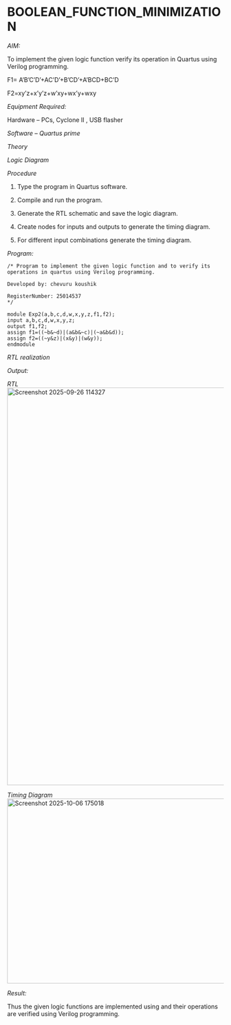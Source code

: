 # BOOLEAN_FUNCTION_MINIMIZATION

*AIM:*

To implement the given logic function verify its operation in Quartus using Verilog programming.

F1= A’B’C’D’+AC’D’+B’CD’+A’BCD+BC’D 

F2=xy’z+x’y’z+w’xy+wx’y+wxy

*Equipment Required:*

Hardware – PCs, Cyclone II , USB flasher

*Software – Quartus prime*

*Theory*

*Logic Diagram*

*Procedure*

1.	Type the program in Quartus software.

2.	Compile and run the program.

3.	Generate the RTL schematic and save the logic diagram.

4.	Create nodes for inputs and outputs to generate the timing diagram.

5.	For different input combinations generate the timing diagram.


*Program:*
```
/* Program to implement the given logic function and to verify its operations in quartus using Verilog programming. 

Developed by: chevuru koushik 

RegisterNumber: 25014537
*/
```
```
module Exp2(a,b,c,d,w,x,y,z,f1,f2);
input a,b,c,d,w,x,y,z;
output f1,f2;
assign f1=((~b&~d)|(a&b&~c)|(~a&b&d));
assign f2=((~y&z)|(x&y)|(w&y));
endmodule
```


*RTL realization*

*Output:*

*RTL*
<img width="1424" height="923" alt="Screenshot 2025-09-26 114327" src="https://github.com/user-attachments/assets/a66900a1-1784-4aa8-9f19-33d3be3aa575" />

*Timing Diagram*
<img width="1466" height="429" alt="Screenshot 2025-10-06 175018" src="https://github.com/user-attachments/assets/070bf0c9-516a-4724-936c-8dc1e22ac06c" />


*Result:*

Thus the given logic functions are implemented using and their operations are verified using Verilog programming.
